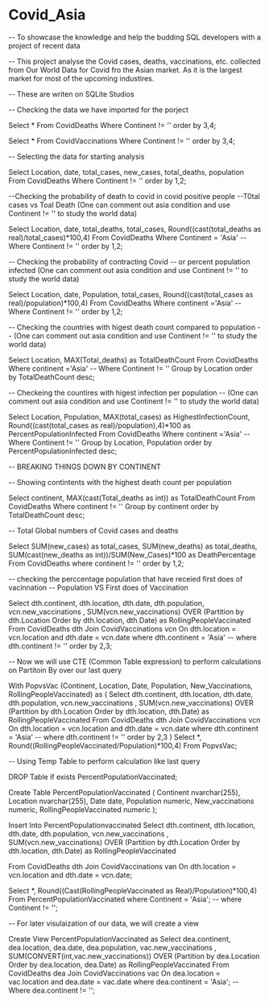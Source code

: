 # Covid_Asia 
-- To showcase the knowledge and help the budding SQL developers with a project of recent data

-- This project analyse the Covid cases, deaths, vaccinations, etc. collected from Our World Data for Covid fro the Asian market. As it is the largest market for most of the upcoming industires.

-- These are writen on SQLite Studios


-- Checking the data we have imported for the porject

Select *
From CovidDeaths
Where Continent != '' 
order by 3,4;

Select *
From CovidVaccinations
Where Continent != '' 
order by 3,4;


-- Selecting the data for starting analysis

Select Location, date, total_cases, new_cases, total_deaths, population
From CovidDeaths
Where Continent != '' 
order by 1,2;


--Checking the probability of death to covid in covid positive people
--T0tal cases vs Toal Death (One can comment out asia condition and use Continent != '' to study the world data)

Select Location, date, total_deaths, total_cases, Round((cast(total_deaths as real)/total_cases)*100,4)
From CovidDeaths
Where Continent = 'Asia'
-- Where Continent != ''
order by 1,2;


-- Checking the probability of contracting Covid
-- or percent population infected (One can comment out asia condition and use Continent != '' to study the world data) 

Select Location, date, Population, total_cases, Round((cast(total_cases as real)/population)*100,4)
From CovidDeaths
Where continent ='Asia'
-- Where Continent != ''
order by 1,2;


-- Checking the countries with higest death count compared to population
-- (One can comment out asia condition and use Continent != '' to study the world data) 

Select Location, MAX(Total_deaths) as TotalDeathCount
From CovidDeaths
Where continent ='Asia'
-- Where Continent != '' 
Group by Location
order by TotalDeathCount desc;


-- Checkeing the countires with higest infection per population
-- (One can comment out asia condition and use Continent != '' to study the world data)

Select Location, Population, MAX(total_cases) as HighestInfectionCount,  Round((cast(total_cases as real)/population),4)*100 as PercentPopulationInfected
From CovidDeaths
Where continent ='Asia'
-- Where Continent != '' 
Group by Location, Population
order by PercentPopulationInfected desc;


-- BREAKING THINGS DOWN BY CONTINENT

-- Showing contintents with the highest death count per population

Select continent, MAX(cast(Total_deaths as int)) as TotalDeathCount
From CovidDeaths
Where continent != '' 
Group by continent
order by TotalDeathCount desc;


-- Total Global numbers of Covid cases and deaths

Select SUM(new_cases) as total_cases, SUM(new_deaths) as total_deaths, SUM(cast(new_deaths as int))/SUM(New_Cases)*100 as DeathPercentage
From CovidDeaths
where continent != ''
order by 1,2;


-- checking the perccentage population that have receied first does of vacinnation
-- Population VS First does of Vaccination

Select dth.continent, dth.location, dth.date, dth.population, vcn.new_vaccinations
, SUM(vcn.new_vaccinations) OVER (Partition by dth.Location Order by dth.location, dth.Date) as RollingPeopleVaccinated
From CovidDeaths dth
Join CovidVaccinations vcn
	On dth.location = vcn.location
	and dth.date = vcn.date
where dth.continent = 'Asia'
-- where dth.continent != ''
order by 2,3;


-- Now we will use CTE (Common Table expression) to perform calculations on Partitoin By over our last query

With PopvsVac (Continent, Location, Date, Population, New_Vaccinations, RollingPeopleVaccinated)
as
(
Select dth.continent, dth.location, dth.date, dth.population, vcn.new_vaccinations
, SUM(vcn.new_vaccinations) OVER (Partition by dth.Location Order by dth.location, dth.Date) as RollingPeopleVaccinated
From CovidDeaths dth
Join CovidVaccinations vcn
	On dth.location = vcn.location
	and dth.date = vcn.date
where dth.continent = 'Asia'
-- where dth.continent != ''
order by 2,3
)
Select *, Round((RollingPeopleVaccinated/Population)*100,4)
From PopvsVac;


-- Using Temp Table to perform calculation like last query

DROP Table if exists PercentPopulationVaccinated;

Create Table PercentPopulationVaccinated
(
Continent nvarchar(255),
Location nvarchar(255),
Date date,
Population numeric,
New_vaccinations numeric,
RollingPeopleVaccinated numeric
);

Insert Into PercentPopulationvaccinated
Select dth.continent, dth.location, dth.date, dth.population, vcn.new_vaccinations
, SUM(vcn.new_vaccinations) OVER (Partition by dth.Location Order by dth.location, dth.Date) as RollingPeopleVaccinated

From CovidDeaths dth
Join CovidVaccinations van
	On dth.location = vcn.location
	and dth.date = vcn.date;

Select *, Round((Cast(RollingPeopleVaccinated as Real)/Population)*100,4)
From PercentPopulationVaccinated
where Continent = 'Asia';
-- where Continent != '';


-- For later visulaization of our data, we will create a view

Create View PercentPopulationVaccinated as
Select dea.continent, dea.location, dea.date, dea.population, vac.new_vaccinations
, SUM(CONVERT(int,vac.new_vaccinations)) OVER (Partition by dea.Location Order by dea.location, dea.Date) as RollingPeopleVaccinated
From CovidDeaths dea
Join CovidVaccinations vac
	On dea.location = vac.location
	and dea.date = vac.date
where dea.continent = 'Asia';
-- Where dea.continent != '';
